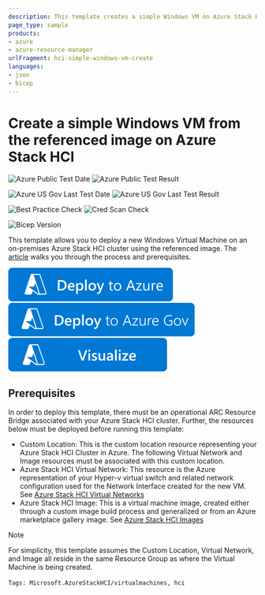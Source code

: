 ```yaml
---
description: This template creates a simple Windows VM on Azure Stack HCI from the referenced image. 
page_type: sample
products:
- azure
- azure-resource-manager
urlFragment: hci-simple-windows-vm-create
languages:
- json
- bicep
---
```

# Create a simple Windows VM from the referenced image on Azure Stack HCI

![Azure Public Test Date](https://azurequickstartsservice.blob.core.windows.net/badges/quickstarts/microsoft.azurestackhci/vm-windows-storage-container/PublicLastTestDate.svg)
![Azure Public Test Result](https://azurequickstartsservice.blob.core.windows.net/badges/quickstarts/microsoft.azurestackhci/vm-windows-storage-container/PublicDeployment.svg)

![Azure US Gov Last Test Date](https://azurequickstartsservice.blob.core.windows.net/badges/quickstarts/microsoft.azurestackhci/vm-windows-storage-container/FairfaxLastTestDate.svg)
![Azure US Gov Last Test Result](https://azurequickstartsservice.blob.core.windows.net/badges/quickstarts/microsoft.azurestackhci/vm-windows-storage-container/FairfaxDeployment.svg)

![Best Practice Check](https://azurequickstartsservice.blob.core.windows.net/badges/quickstarts/microsoft.azurestackhci/vm-windows-storage-container/BestPracticeResult.svg)
![Cred Scan Check](https://azurequickstartsservice.blob.core.windows.net/badges/quickstarts/microsoft.azurestackhci/vm-windows-storage-container/CredScanResult.svg)

![Bicep Version](https://azurequickstartsservice.blob.core.windows.net/badges/quickstarts/microsoft.azurestackhci/vm-windows-storage-container/BicepVersion.svg)

This template allows you to deploy a new Windows Virtual Machine on an on-premises Azure Stack HCI cluster using the referenced image. The [article](/azure-stack/hci/manage/manage-virtual-machines-in-azure-portal?tabs=arm) walks you through the process and prerequisites.

[![Deploy To Azure](https://raw.githubusercontent.com/Azure/azure-quickstart-templates/master/1-CONTRIBUTION-GUIDE/images/deploytoazure.svg?sanitize=true)](https://portal.azure.com/#create/Microsoft.Template/uri/https%3A%2F%2Fraw.githubusercontent.com%2FAzure%2Fazure-quickstart-templates%2Fmaster%2Fquickstarts%2Fmicrosoft.azurestackhci%2Fvm-windows-storage-container%2Fazuredeploy.json)
[![Deploy To Azure US Gov](https://raw.githubusercontent.com/Azure/azure-quickstart-templates/master/1-CONTRIBUTION-GUIDE/images/deploytoazuregov.svg?sanitize=true)](https://portal.azure.us/#create/Microsoft.Template/uri/https%3A%2F%2Fraw.githubusercontent.com%2FAzure%2Fazure-quickstart-templates%2Fmaster%2Fquickstarts%2Fmicrosoft.azurestackhci%2Fvm-windows-storage-container%2Fazuredeploy.json)
[![Visualize](https://raw.githubusercontent.com/Azure/azure-quickstart-templates/master/1-CONTRIBUTION-GUIDE/images/visualizebutton.svg?sanitize=true)](http://armviz.io/#/?load=https%3A%2F%2Fraw.githubusercontent.com%2FAzure%2Fazure-quickstart-templates%2Fmaster%2Fquickstarts%2Fmicrosoft.azurestackhci%2Fvm-windows-storage-container%2Fazuredeploy.json)

## Prerequisites

In order to deploy this template, there must be an operational ARC Resource Bridge associated with your Azure Stack HCI cluster. Further, the resources below must be deployed before running this template:

- Custom Location: This is the custom location resource representing your Azure Stack HCI Cluster in Azure. The following Virtual Network and Image resources must be associated with this custom location.
- Azure Stack HCI Virtual Network: This resource is the Azure representation of your Hyper-v virtual switch and related network configuration used for the Network Interface created for the new VM. See [Azure Stack HCI Virtual Networks](/azure-stack/hci/manage/create-virtual-networks)
- Azure Stack HCI Image: This is a virtual machine image, created either through a custom image build process and generalized or from an Azure marketplace gallery image. See [Azure Stack HCI Images](/azure-stack/hci/manage/virtual-machine-image-azure-marketplace)

> [!NOTE]
> For simplicity, this template assumes the Custom Location, Virtual Network, and Image all reside in the same Resource Group as where the Virtual Machine is being created. 

`Tags: Microsoft.AzureStackHCI/virtualmachines, hci`